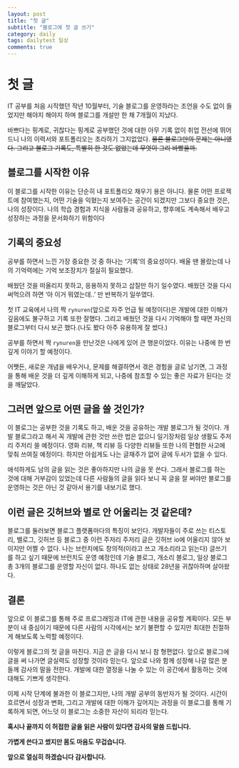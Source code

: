 ```yaml
---
layout: post
title: "첫 글"
subtitle: "블로그에 첫 글 쓰기"
category: daily
tags: dailytest 일상
comments: true
---
```




# 첫 글


IT 공부를 처음 시작했던 작년 10월부터, 기술 블로그를 운영하라는 조언을 수도 없이 들었지만 해야지 해야지 하며 블로그를 개설만 한 채 7개월이 지났다.

바쁘다는 핑계로, 귀찮다는 핑계로 공부했던 것에 대한 아무 기록 없이 취업 전선에 뛰어드니 나의 이력서와 포트폴리오는 초라하기 그지없었다.
~~물론 블로그만의 문제는 아니였다. 그리고 블로그 기록도, 특별히 한 것도 없었는데 무엇이 그리 바빴을까.~~

## 블로그를 시작한 이유
이 블로그를 시작한 이유는 단순히 내 포트폴리오 채우기 용은 아니다. 물론 어떤 프로젝트에 참여했는지, 어떤 기술을 익혔는지 보여주는 공간이 되겠지만 그보다 중요한 것은, 나의 성장이다. 나의 학습 경험과 지식을 사람들과 공유하고, 향후에도 계속해서 배우고 성장하는 과정을 문서화하기 위함이다

## 기록의 중요성

공부를 하면서 느낀 가장 중요한 것 중 하나는 ‘기록’의 중요성이다. 배울 땐 몰랐는데 나의 기억력에는 기억 보조장치가 절실히 필요했다.

배웠던 것을 떠올리지 못하고, 응용하지 못하고 삽질만 하기 일수였다. 배웠던 것을 다시 써먹으려 하면 ‘아 이거 뭐였는데..’ 만 반복하기 일쑤였다.

첫 IT 교육에서 나의 짝 `rynuren`(앞으로 자주 언급 될 예정이다)은 개발에 대한 이해가 깊음에도 불구하고 기록 또한 잘했다. 그리고 배웠던 것을 다시 기억해야 할 때면 자신의 블로그부터 다시 보곤 했다.(나도 봤다 아주 유용하게 잘 썼다.)

공부를 하면서 짝 `rynuren`을 만난것은 나에게 있어 큰 행운이었다. 이유는 나중에 한 번 깊게 이야기 할 예정이다.

어쨋든, 새로운 개념을 배우거나, 문제를 해결하면서 겪은 경험을 글로 남기면, 그 과정을 통해 배운 것을 더 깊게 이해하게 되고, 나중에 참조할 수 있는 좋은 자료가 된다는 것을 깨달았다.

## 그러면 앞으로 어떤 글을 쓸 것인가?

이 블로그는 공부한 것을 기록도 하고, 배운 것을 공유하는 개발 블로그가 될 것이다. 개발 블로그라고 해서 꼭 개발에 관한 것만 쓰란 법은 없으니 일기장처럼 일상 생활도 주저리 주저리 쓸 예정이다. 영화 리뷰, 책 리뷰 등 다양한 리뷰들 또한 나의 편협한 사고에 맞춰 쓰여질 예정이다.
하지만 아쉽게도 나는 글재주가 없어 글에 두서가 없을 수 있다.

애석하게도 남의 글을 읽는 것은 좋아하지만 나의 글을 못 쓴다. 그래서 블로그를 하는 것에 대해 거부감이 있었는데 다른 사람들의 글을 읽다 보니 꼭 글을 잘 써야만 블로그를 운영하는 것은 아닌 것 같아서 용기를 내보기로 했다.

## 이런 글은 깃허브와 별로 안 어울리는 것 같은데?

 블로그를 둘러보면 블로그 플랫폼마다의 특징이 보인다. 개발자들이 주로 쓰는 티스토리, 벨로그, 깃허브 등 블로그 중 이런 주저리 주저리 글은 깃허브 io에 어울리지 않아 보이지만 어쩔 수 없다. 나는 브런치에도 창의적(이라고 쓰고 개소리라고 읽는다) 글쓰기를 하고 싶기 때문에 브런치도 운영 예정인데 기술 블로그, 개소리 블로그, 일상 블로그 총 3개의 블로그를 운영할 자신이 없다. 하나도 없는 상태로 28년을 귀찮아하며 살아왔다.

## 결론

앞으로 이 블로그를 통해 주로 프로그래밍과 IT에 관한 내용을 공유할 계획이다. 모든 부분이 내 중심이기 때문에 다른 사람의 시각에서는 보기 불편할 수 있지만 최대한 친절하게 해보도록 노력할 예정이다.

이렇게 블로그의 첫 글을 마친다. 지금 쓴 글을 다시 보니 참 형편없다. 앞으로 블로그에 글을 써 나가면 글실력도 성장할 것이라 믿는다. 앞으로 나와 함께 성장해 나갈 많은 분들께 감사의 말을 전한다. 개발에 대한 열정을 나눌 수 있는 이 공간에서 활동하는 것에 대해도 기쁘게 생각한다.

이제 시작 단계에 불과한 이 블로그지만, 나의 개발 공부의 동반자가 될 것이다. 시간이 흐르면서 성장과 변화, 그리고 개발에 대한 이해가 깊어지는 과정을 이 블로그를 통해 기록하게 되면, 어느덧 이 블로그는 소중한 자산이 되리라 믿는다.

**혹시나 끝까지 이 허접한 글을 읽은 사람이 있다면 감사의 말씀 드립니다.**

**가볍게 쓴다고 썼지만 몸도 마음도 무겁습니다.**

**앞으로 열심히 하겠습니다 감사합니다.**
